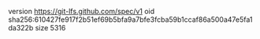 version https://git-lfs.github.com/spec/v1
oid sha256:610427fe917f2b51ef69b5bfa9a7bfe3fcba59b1ccaf86a500a47e5fa1da322b
size 5316
